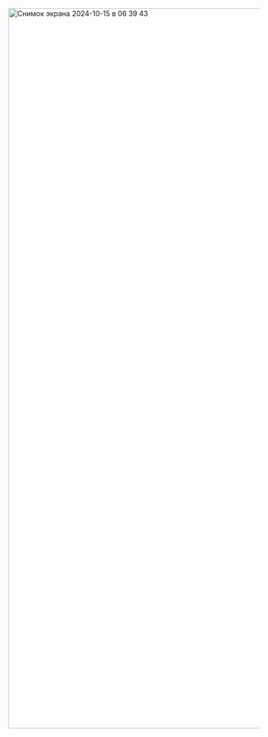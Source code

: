 <img width="1440" alt="Снимок экрана 2024-10-15 в 06 39 43" src="https://github.com/user-attachments/assets/5cdd6e68-86e2-454e-804a-bac1cfe3f6b0">
